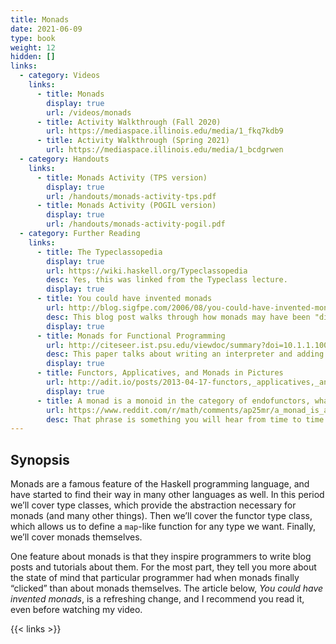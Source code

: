 ```yaml
---
title: Monads
date: 2021-06-09
type: book
weight: 12
hidden: []
links:
  - category: Videos
    links:
      - title: Monads
        display: true
        url: /videos/monads
      - title: Activity Walkthrough (Fall 2020)
        url: https://mediaspace.illinois.edu/media/1_fkq7kdb9
      - title: Activity Walkthrough (Spring 2021)
        url: https://mediaspace.illinois.edu/media/1_bcdgrwen
  - category: Handouts
    links:
      - title: Monads Activity (TPS version)
        display: true
        url: /handouts/monads-activity-tps.pdf
      - title: Monads Activity (POGIL version)
        display: true
        url: /handouts/monads-activity-pogil.pdf
  - category: Further Reading
    links:
      - title: The Typeclassopedia
        display: true
        url: https://wiki.haskell.org/Typeclassopedia
        desc: Yes, this was linked from the Typeclass lecture.
        display: true
      - title: You could have invented monads
        url: http://blog.sigfpe.com/2006/08/you-could-have-invented-monads-and.html
        desc: This blog post walks through how monads may have been "discovered" by a normal programmer.
        display: true
      - title: Monads for Functional Programming
        url: http://citeseer.ist.psu.edu/viewdoc/summary?doi=10.1.1.100.9674
        desc: This paper talks about writing an interpreter and adding abilities simply by changing which monad we give to it.
        display: true
      - title: Functors, Applicatives, and Monads in Pictures
        url: http://adit.io/posts/2013-04-17-functors,_applicatives,_and_monads_in_pictures.html
        display: true
      - title: A monad is a monoid in the category of endofunctors, what's the problem?]
        url: https://www.reddit.com/r/math/comments/ap25mr/a_monad_is_a_monoid_in_the_category_of/
        desc: That phrase is something you will hear from time to time about the link between Category Theory and Haskell monads.  This article explains the math behind it if you are interested.  As the <a href="https://www.unix.com/what-is-on-your-mind-/108501-line-2238-unix-v6-comment-you-not-expected-understand.html">comments</a> in the Unix V6 source code say, "you are not expected to understand this".
---
```


## Synopsis

Monads are a famous feature of the <Sc>Haskell</Sc> programming language, and
have started to find their way in many other languages as well. In this
period we’ll cover type classes, which provide the abstraction necessary
for monads (and many other things). Then we’ll cover the functor type
class, which allows us to define a `map`-like function for any type we
want. Finally, we’ll cover monads themselves.

One feature about monads is that they inspire programmers to write blog
posts and tutorials about them. For the most part, they tell you more
about the state of mind that particular programmer had when monads
finally “clicked” than about monads themselves. The article below, *You
could have invented monads*, is a refreshing change, and I recommend you
read it, even before watching my video.

{{< links >}}
